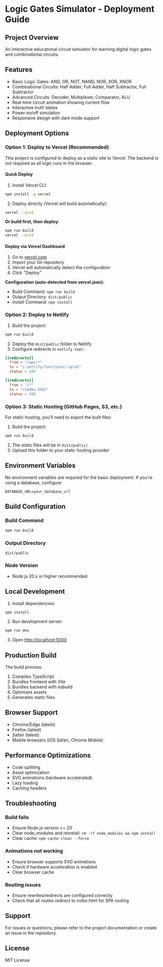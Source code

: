 # Logic Gates Simulator - Deployment Guide

## Project Overview
An interactive educational circuit simulator for learning digital logic gates and combinational circuits.

## Features
- Basic Logic Gates: AND, OR, NOT, NAND, NOR, XOR, XNOR
- Combinational Circuits: Half Adder, Full Adder, Half Subtractor, Full Subtractor
- Advanced Circuits: Decoder, Multiplexer, Comparator, ALU
- Real-time circuit animation showing current flow
- Interactive truth tables
- Power on/off simulation
- Responsive design with dark mode support

## Deployment Options

### Option 1: Deploy to Vercel (Recommended)

This project is configured to deploy as a static site to Vercel. The backend is not required as all logic runs in the browser.

#### Quick Deploy
1. Install Vercel CLI:
```bash
npm install -g vercel
```

2. Deploy directly (Vercel will build automatically):
```bash
vercel --prod
```

**Or build first, then deploy:**
```bash
npm run build
vercel --prod
```

#### Deploy via Vercel Dashboard
1. Go to [vercel.com](https://vercel.com)
2. Import your Git repository
3. Vercel will automatically detect the configuration
4. Click "Deploy"

**Configuration (auto-detected from vercel.json):**
- Build Command: `npm run build`
- Output Directory: `dist/public`
- Install Command: `npm install`

### Option 2: Deploy to Netlify

1. Build the project:
```bash
npm run build
```

2. Deploy the `dist/public` folder to Netlify
3. Configure redirects in `netlify.toml`:
```toml
[[redirects]]
  from = "/api/*"
  to = "/.netlify/functions/:splat"
  status = 200

[[redirects]]
  from = "/*"
  to = "/index.html"
  status = 200
```

### Option 3: Static Hosting (GitHub Pages, S3, etc.)

For static hosting, you'll need to export the built files:

1. Build the project:
```bash
npm run build
```

2. The static files will be in `dist/public/`
3. Upload this folder to your static hosting provider

## Environment Variables

No environment variables are required for the basic deployment. If you're using a database, configure:

```env
DATABASE_URL=your_database_url
```

## Build Configuration

### Build Command
```bash
npm run build
```

### Output Directory
```
dist/public
```

### Node Version
- Node.js 20.x or higher recommended

## Local Development

1. Install dependencies:
```bash
npm install
```

2. Run development server:
```bash
npm run dev
```

3. Open [http://localhost:5000](http://localhost:5000)

## Production Build

The build process:
1. Compiles TypeScript
2. Bundles frontend with Vite
3. Bundles backend with esbuild
4. Optimizes assets
5. Generates static files

## Browser Support

- Chrome/Edge (latest)
- Firefox (latest)
- Safari (latest)
- Mobile browsers (iOS Safari, Chrome Mobile)

## Performance Optimizations

- Code splitting
- Asset optimization
- SVG animations (hardware accelerated)
- Lazy loading
- Caching headers

## Troubleshooting

### Build fails
- Ensure Node.js version >= 20
- Clear node_modules and reinstall: `rm -rf node_modules && npm install`
- Clear cache: `npm cache clean --force`

### Animations not working
- Ensure browser supports SVG animations
- Check if hardware acceleration is enabled
- Clear browser cache

### Routing issues
- Ensure rewrites/redirects are configured correctly
- Check that all routes redirect to index.html for SPA routing

## Support

For issues or questions, please refer to the project documentation or create an issue in the repository.

## License

MIT License
